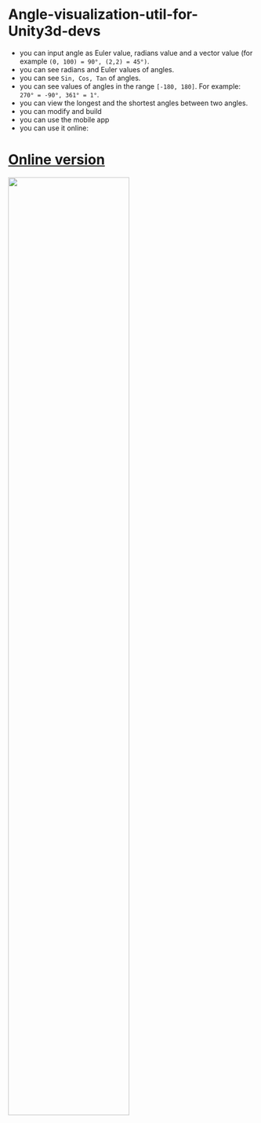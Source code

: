# Angle-visualization-util-for-Unity3d-devs
- you can input angle as Euler value, radians value and a vector value (for example ```(0, 100) = 90°, (2,2) = 45°)```.
- you can see radians and Euler values of angles.
- you can see ```Sin, Cos, Tan``` of angles.
- you can see values of angles in the range ```[-180, 180]```. For example: ```270° = -90°, 361° = 1°```.
- you can view the longest and the shortest angles between two angles. 
- you can modify and build
- you can use the mobile app
- you can use it online:
<p align="center">
  <a href="https://arhcy.github.io/Angle-visualization-util-for-Unity3d-devs/built/">     
    <h1>
     Online version
    </h1>
  </a>
  <a href="https://arhcy.github.io/Angle-visualization-util-for-Unity3d-devs/built/">
  <img align="center" width="70%" src="docs/images/scr1.png">
  </a>
</p>
